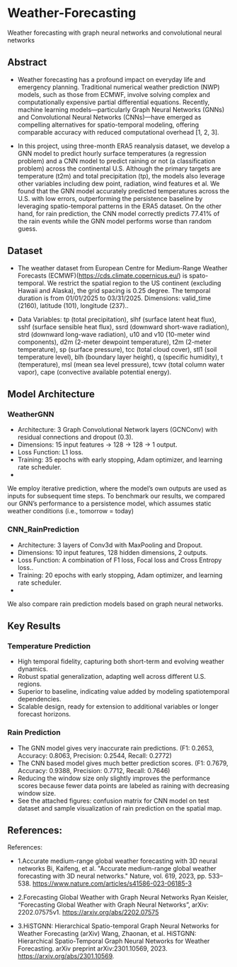 # Weather-Forecasting

Weather forecasting with graph neural networks and convolutional neural networks

## Abstract

- Weather forecasting has a profound impact on everyday life and emergency planning. Traditional numerical weather prediction (NWP) models, such as those from ECMWF, involve solving complex and computationally expensive partial differential equations. Recently, machine learning models—particularly Graph Neural Networks (GNNs) and Convolutional Neural Networks (CNNs)—have emerged as compelling alternatives for spatio-temporal modeling, offering comparable accuracy with reduced computational overhead [1, 2, 3].

- In this project, using three-month ERA5 reanalysis dataset, we develop a GNN model to predict hourly surface temperatures (a regression problem) and a CNN model to predict raining or not (a classification problem) across the continental U.S. Although the primary targets are temperature (t2m) and total precipitation (tp), the models also leverage other variables including dew point, radiation, wind features et al. We found that the GNN model accurately predicted temperatures across the U.S. with low errors, outperforming the persistence baseline by leveraging spatio-temporal patterns in the ERA5 dataset. On the other hand, for rain prediction, the CNN model correctly predicts 77.41% of the rain events while the GNN model performs worse than random guess.

## Dataset

- The weather dataset from European Centre for Medium-Range Weather Forecasts (ECMWF)(https://cds.climate.copernicus.eu/) is spato-temporal. We restrict the spatial region to the US continent (excluding Hawaii and Alaska), the grid spacing is 0.25 degree. The temporal duration is from 01/01/2025 to 03/31/2025. 
Dimensions:  valid_time (2160), latitude (101), longitude (237)..

- Data Variables: tp (total precipitation), slhf (surface latent heat flux), sshf (surface sensible heat flux), ssrd (downward short-wave radiation), strd (downward long-wave radiation), u10 and v10 (10-meter wind components), d2m (2-meter dewpoint temperature), t2m (2-meter temperature), sp (surface pressure), tcc (total cloud cover), stl1 (soil temperature level), blh (boundary layer height),  q (specific humidity), t (temperature), msl (mean sea level pressure), tcwv (total column water vapor), cape (convective available potential energy).

## Model Architecture

### WeatherGNN
- Architecture: 3 Graph Convolutional Network layers (GCNConv) with residual connections and dropout (0.3).
- Dimensions: 15 input features → 128 → 128 → 1 output.
- Loss Function: L1 loss.
- Training: 35 epochs with early stopping, Adam optimizer, and learning rate scheduler.
- 
We employ iterative prediction, where the model’s own outputs are used as inputs for subsequent time steps. To benchmark our results, we compared our GNN’s performance to a persistence model, which assumes static weather conditions (i.e., tomorrow = today)

### CNN_RainPrediction
- Architecture: 3 layers of Conv3d with MaxPooling and Dropout.
- Dimensions: 10 input features, 128 hidden dimensions, 2 outputs.
- Loss Function: A combination of F1 loss, Focal loss and Cross Entropy loss..
- Training: 20 epochs with early stopping, Adam optimizer, and learning rate scheduler.
- 
We also compare rain prediction models based on graph neural networks.


## Key Results

### Temperature Prediction
- High temporal fidelity, capturing both short-term and evolving weather dynamics.
- Robust spatial generalization, adapting well across different U.S. regions.
- Superior to baseline, indicating value added by modeling spatiotemporal dependencies.
- Scalable design, ready for extension to additional variables or longer forecast horizons.
  
### Rain Prediction
- The GNN model gives very inaccurate rain predictions.  (F1: 0.2653, Accuracy: 0.8063, Precision: 0.2544, Recall: 0.2772)
- The CNN based model gives much better prediction scores. (F1: 0.7679, Accuracy: 0.9388, Precision: 0.7712, Recall: 0.7646)
- Reducing the window size only slightly improves the performance scores because fewer data points are labeled as raining with decreasing window size. 
- See the attached figures: confusion matrix for CNN model on test dataset and sample visualization of rain prediction on the spatial map.

## References: 

References: 

- 1.Accurate medium-range global weather forecasting with 3D neural networks
 Bi, Kaifeng, et al. "Accurate medium-range global weather forecasting with 3D neural networks." Nature, vol. 619, 2023, pp. 533–538. https://www.nature.com/articles/s41586-023-06185-3 

- 2.Forecasting Global Weather with Graph Neural Networks
Ryan Keisler, “Forecasting Global Weather with Graph Neural Networks”, arXiv: 2202.07575v1. https://arxiv.org/abs/2202.07575

- 3.HiSTGNN: Hierarchical Spatio-temporal Graph Neural Networks for Weather Forecasting (arXiv)
 Wang, Zhaonan, et al. HiSTGNN: Hierarchical Spatio-Temporal Graph Neural Networks for Weather Forecasting. arXiv preprint arXiv:2301.10569, 2023. https://arxiv.org/abs/2301.10569.
